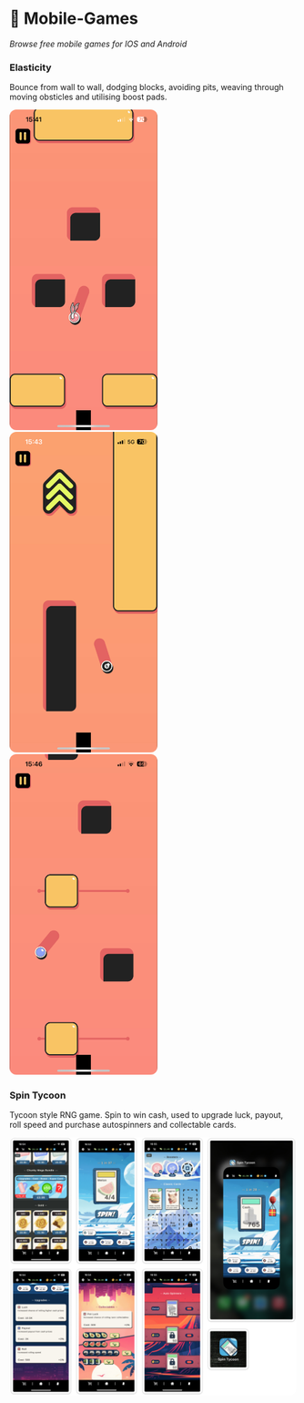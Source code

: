 # 📱 Mobile-Games
<i>Browse free mobile games for IOS and Android</i>

### Elasticity
Bounce from wall to wall, dodging blocks, avoiding pits, weaving through moving obsticles and utilising boost pads.

<p align="left">
  <img src="Mobile%20Games%20Assets/Screenshot1.png" alt="Elasticity Screenshot" style="border-radius: 12px; width: 260px;">
  
  <img src="Mobile%20Games%20Assets/Screenshot2.png" alt="Elasticity Screenshot" style="border-radius: 12px; width: 260px;">
  
  <img src="Mobile%20Games%20Assets/Screenshot3.png" alt="Elasticity Screenshot" style="border-radius: 12px; width: 260px;">
</p>

### Spin Tycoon
Tycoon style RNG game. Spin to win cash, used to upgrade luck, payout, roll speed and purchase autospinners and collectable cards.

<img src="Mobile%20Games%20Assets/Design.png" alt="Spin Tycoon Design" style="border-radius: 12px; width: 1000px;">
